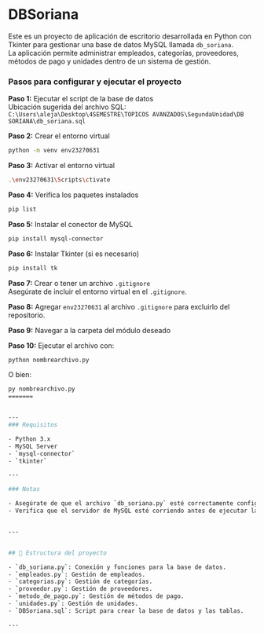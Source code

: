 # DBSoriana

Este es un proyecto de aplicación de escritorio desarrollada en Python con Tkinter para gestionar una base de datos MySQL llamada `db_soriana`.  
La aplicación permite administrar empleados, categorías, proveedores, métodos de pago y unidades dentro de un sistema de gestión.

### Pasos para configurar y ejecutar el proyecto

**Paso 1:** Ejecutar el script de la base de datos  
Ubicación sugerida del archivo SQL:  
`C:\Users\aleja\Desktop\4SEMESTRE\TOPICOS AVANZADOS\SegundaUnidad\DB SORIANA\db_soriana.sql`

**Paso 2:** Crear el entorno virtual  
```bash
python -m venv env23270631
```

**Paso 3:** Activar el entorno virtual  
```bash
.\env23270631\Scripts\ctivate
```

**Paso 4:** Verifica los paquetes instalados  
```bash
pip list
```

**Paso 5:** Instalar el conector de MySQL  
```bash
pip install mysql-connector
```

**Paso 6:** Instalar Tkinter (si es necesario)  
```bash
pip install tk
```

**Paso 7:** Crear o tener un archivo `.gitignore`  
Asegúrate de incluir el entorno virtual en el `.gitignore`.

**Paso 8:** Agregar `env23270631` al archivo `.gitignore` para excluirlo del repositorio.


**Paso 9:** Navegar a la carpeta del módulo deseado

**Paso 10:** Ejecutar el archivo con:  
```bash
python nombrearchivo.py
```
O bien:  
```bash
py nombrearchivo.py
=======


---
### Requisitos

- Python 3.x  
- MySQL Server  
- `mysql-connector`  
- `tkinter`  

---

### Notas

- Asegúrate de que el archivo `db_soriana.py` esté correctamente configurado con las credenciales de acceso a MySQL.
- Verifica que el servidor de MySQL esté corriendo antes de ejecutar la aplicación.


---


## 📁 Estructura del proyecto

- `db_soriana.py`: Conexión y funciones para la base de datos.
- `empleados.py`: Gestión de empleados.
- `categorias.py`: Gestión de categorías.
- `proveedor.py`: Gestión de proveedores.
- `metodo_de_pago.py`: Gestión de métodos de pago.
- `unidades.py`: Gestión de unidades.
- `DBSoriana.sql`: Script para crear la base de datos y las tablas.

---

